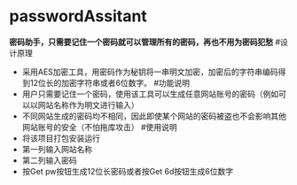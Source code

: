 # passwordAssitant
**密码助手，只需要记住一个密码就可以管理所有的密码，再也不用为密码犯愁**
#设计原理
- 采用AES加密工具，用密码作为秘钥将一串明文加密，加密后的字符串编码得到12位长的加密字符串或者6位数字。
#功能说明
- 用户只需要记住一个密码，使用该工具可以生成任意网站账号的密码（例如可以以网站名称作为明文进行输入）
- 不同网站生成的密码均不相同，因此即使某个网站的密码被盗也不会影响其他网站账号的安全（不怕拖库攻击）
#使用说明
- 将该项目打包安装运行
- 第一列输入网站名称
- 第二列输入密码
- 按Get pw按钮生成12位长密码或者按Get 6d按钮生成6位数字
